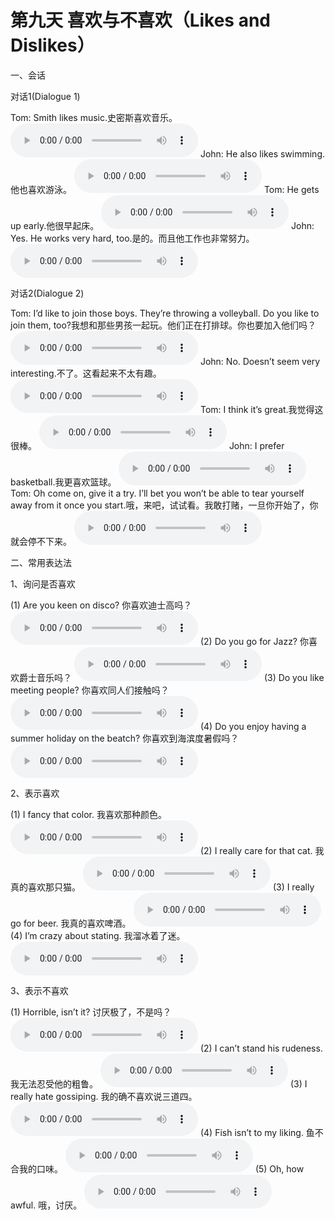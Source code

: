 # 第九天  喜欢与不喜欢（Likes and Dislikes）

一、会话

对话1(Dialogue 1)

Tom: Smith likes music.史密斯喜欢音乐。
<audio src="/audio/class9/09-01-01-01.mp3" controls="true"></audio>
John: He also likes swimming.他也喜欢游泳。
<audio src="/audio/class9/09-01-01-02.mp3" controls="true"></audio>
Tom: He gets up early.他很早起床。
<audio src="/audio/class9/09-01-01-03.mp3" controls="true"></audio>
John: Yes. He works very hard, too.是的。而且他工作也非常努力。
<audio src="/audio/class9/09-01-01-04.mp3" controls="true"></audio>

对话2(Dialogue 2)

Tom: I’d like to join those boys. They’re throwing a volleyball. Do you like to join them, too?我想和那些男孩一起玩。他们正在打排球。你也要加入他们吗？
<audio src="/audio/class9/09-01-02-01.mp3" controls="true"></audio>
John: No. Doesn’t seem very interesting.不了。这看起来不太有趣。
<audio src="/audio/class9/09-01-02-02.mp3" controls="true"></audio>
Tom: I think it’s great.我觉得这很棒。
<audio src="/audio/class9/09-01-02-03.mp3" controls="true"></audio>
John: I prefer basketball.我更喜欢篮球。
<audio src="/audio/class9/09-01-02-04.mp3" controls="true"></audio>
Tom: Oh come on, give it a try. I’ll bet you won’t be able to tear yourself away from it once you start.哦，来吧，试试看。我敢打赌，一旦你开始了，你就会停不下来。
<audio src="/audio/class9/09-01-02-05.mp3" controls="true"></audio>

二、常用表达法

1、询问是否喜欢

(1) Are you keen on disco? 你喜欢迪士高吗？
<audio src="/audio/class9/09-02-01-01.mp3" controls="true"></audio>
(2) Do you go for Jazz? 你喜欢爵士音乐吗？
<audio src="/audio/class9/09-02-01-02.mp3" controls="true"></audio>
(3) Do you like meeting people? 你喜欢同人们接触吗？
<audio src="/audio/class9/09-02-01-03.mp3" controls="true"></audio>
(4) Do you enjoy having a summer holiday on the beatch? 你喜欢到海滨度暑假吗？
<audio src="/audio/class9/09-02-01-04.mp3" controls="true"></audio>

2、表示喜欢

(1) I fancy that color. 我喜欢那种颜色。
<audio src="/audio/class9/09-02-02-01.mp3" controls="true"></audio>
(2) I really care for that cat. 我真的喜欢那只猫。
<audio src="/audio/class9/09-02-02-02.mp3" controls="true"></audio>
(3) I really go for beer. 我真的喜欢啤酒。
<audio src="/audio/class9/09-02-02-03.mp3" controls="true"></audio>
(4) I’m crazy about stating. 我溜冰着了迷。
<audio src="/audio/class9/09-02-02-04.mp3" controls="true"></audio>

3、表示不喜欢

(1) Horrible, isn’t it? 讨厌极了，不是吗？
<audio src="/audio/class9/09-02-03-01.mp3" controls="true"></audio>
(2) I can’t stand his rudeness. 我无法忍受他的粗鲁。
<audio src="/audio/class9/09-02-03-02.mp3" controls="true"></audio>
(3) I really hate gossiping. 我的确不喜欢说三道四。
<audio src="/audio/class9/09-02-03-03.mp3" controls="true"></audio>
(4) Fish isn’t to my liking. 鱼不合我的口味。
<audio src="/audio/class9/09-02-03-04.mp3" controls="true"></audio>
(5) Oh, how awful. 哦，讨厌。
<audio src="/audio/class9/09-02-03-05.mp3" controls="true"></audio>

